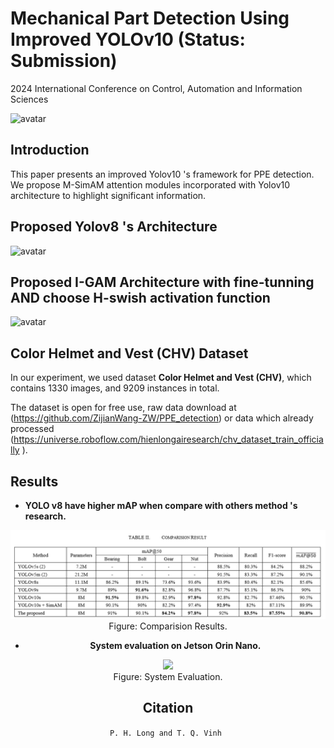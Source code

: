 # Mechanical Part Detection Using Improved YOLOv10 (Status: Submission)

2024 International Conference on Control, Automation and Information Sciences

![avatar](Image/VietNam_4.jpg)

## Introduction

This paper presents an improved Yolov10 's framework for PPE detection. We propose M-SimAM attention modules incorporated with Yolov10 architecture to highlight significant information.

## Proposed Yolov8 's Architecture

![avatar](Image/IGAM_YOLOV8.png)

## Proposed I-GAM Architecture with fine-tunning AND choose H-swish activation function

![avatar](Image/Original_GAM_hswish.png)

## Color Helmet and Vest (CHV)  Dataset

In our experiment, we used dataset **Color Helmet and Vest (CHV)**, which contains 1330 images, and 9209 instances in total.



The dataset is open for free use, raw data download at (https://github.com/ZijianWang-ZW/PPE_detection) or data which already processed (https://universe.roboflow.com/hienlongairesearch/chv_dataset_train_officially ). 




## Results

- **YOLO v8 have higher mAP when compare with others method 's research.**

<center><img src="Image/Result.png"/> 

<div align=center>Figure: Comparision Results.</div>


- **System evaluation on Jetson Orin Nano.**

<center><img src="Image/Runtime.png"/> 

<div align=center>Figure: System Evaluation.</div>

## Citation
	
`P. H. Long and T. Q. Vinh `

